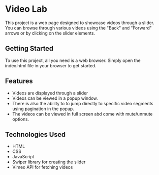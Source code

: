 # Video Lab
This project is a web page designed to showcase videos through a slider. You can browse through various videos using the "Back" and "Forward" arrows or by clicking on the slider elements.

## Getting Started
To use this project, all you need is a web browser. Simply open the index.html file in your browser to get started.

## Features
- Videos are displayed through a slider
- Videos can be viewed in a popup window.
- There is also the ability to to jump directly to specific video segments using pagination in the popup.
- The videos can be viewed in full screen abd come with mute/unmute options.

## Technologies Used
- HTML
- CSS
- JavaScript
- Swiper library for creating the slider
- Vimeo API for fetching videos